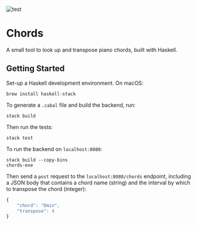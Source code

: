 ![test](https://github.com/moritzploss/chords/workflows/Tests/badge.svg)

# Chords

A small tool to look up and transpose piano chords, built with Haskell.

## Getting Started

Set-up a Haskell development environment. On macOS:

    brew install haskell-stack

To generate a `.cabal` file and build the backend, run:

    stack build

Then run the tests:

    stack test

To run the backend on `localhost:8080`:

    stack build --copy-bins
    chords-exe

Then send a `post` request to the `localhost:8080/chords` endpoint, including a
JSON body that contains a chord name (string) and the interval by which to
transpose the chord (integer):

```javascript
{
    "chord": "Dmin",
    "transpose": 4
}
```
